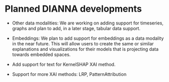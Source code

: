 # Planned DIANNA developments

- Other data modalities: We are working on adding support for timeseries, graphs and plan to add, in a later stage, tabular data support. 

- Embeddings: We plan to add support for embeddings as a data modality in the near future. This will allow users to create the same or similar explanations and visualizations for their models that is projecting data towards embedded spaces. 

- Add support for text for KernelSHAP XAI method.

 - Support for more XAI methods: LRP, PatternAttribution
